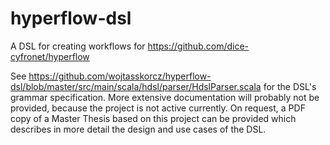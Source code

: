 hyperflow-dsl
=============

A DSL for creating workflows for https://github.com/dice-cyfronet/hyperflow

See https://github.com/wojtasskorcz/hyperflow-dsl/blob/master/src/main/scala/hdsl/parser/HdslParser.scala for the DSL's grammar specification. More extensive documentation will probably not be provided, because the project is not active currently. On request, a PDF copy of a Master Thesis based on this project can be provided which describes in more detail the design and use cases of the DSL.
